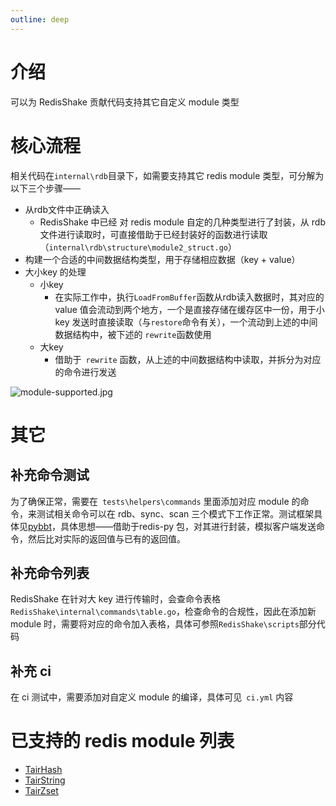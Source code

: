 ```yaml
---
outline: deep
---
```



# 介绍
可以为 RedisShake 贡献代码支持其它自定义 module 类型


# 核心流程
相关代码在`internal\rdb`目录下，如需要支持其它 redis module 类型，可分解为以下三个步骤——

- 从rdb文件中正确读入
   - RedisShake 中已经 对 redis module 自定的几种类型进行了封装，从 rdb 文件进行读取时，可直接借助于已经封装好的函数进行读取（`internal\rdb\structure\module2_struct.go`）
- 构建一个合适的中间数据结构类型，用于存储相应数据（key + value）
- 大小key 的处理
   - 小key
      - 在实际工作中，执行`LoadFromBuffer`函数从rdb读入数据时，其对应的 value 值会流动到两个地方，一个是直接存储在缓存区中一份，用于小 key 发送时直接读取（与`restore`命令有关），一个流动到上述的中间数据结构中，被下述的 `rewrite`函数使用
   - 大key
      - 借助于` rewrite` 函数，从上述的中间数据结构中读取，并拆分为对应的命令进行发送

![module-supported.jpg](/public/module-supported.jpg)


# 其它
## 补充命令测试
为了确保正常，需要在` tests\helpers\commands` 里面添加对应 module 的命令，来测试相关命令可以在 rdb、sync、scan 三个模式下工作正常。测试框架具体见[pybbt](https://pypi.org/project/pybbt/)，具体思想——借助于redis-py 包，对其进行封装，模拟客户端发送命令，然后比对实际的返回值与已有的返回值。

## 补充命令列表
RedisShake 在针对大 key 进行传输时，会查命令表格`RedisShake\internal\commands\table.go`，检查命令的合规性，因此在添加新 module 时，需要将对应的命令加入表格，具体可参照`RedisShake\scripts`部分代码
## 补充 ci 
在 ci 测试中，需要添加对自定义 module 的编译，具体可见` ci.yml` 内容



# 已支持的 redis module 列表

- [TairHash](https://github.com/tair-opensource/TairHash)
- [TairString](https://github.com/tair-opensource/TairString)
- [TairZset](https://github.com/tair-opensource/TairZset)
